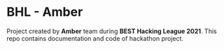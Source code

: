 # BHL - Amber
Project created by **Amber** team during **BEST Hacking League 2021**.
This repo contains documentation and code of hackathon project.
